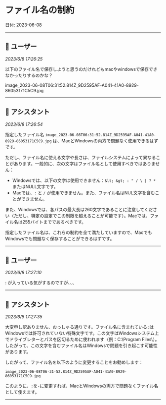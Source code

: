 # ファイル名の制約

日付: 2023-06-08

---

## 👤 ユーザー
*2023/6/8 17:26:25*

以下のファイル名で保存しようと思うのだけれどもmacやwindowsで保存できなかったりするのかな？

image_2023-06-08T06:31:52.814Z_9D2595AF-A041-41A0-8929-86053171C5C9.jpg

---

## 🤖 アシスタント
*2023/6/8 17:26:54*

指定したファイル名 `image_2023-06-08T06:31:52.814Z_9D2595AF-A041-41A0-8929-86053171C5C9.jpg` は、MacとWindowsの両方で問題なく使用できるはずです。

ただし、ファイル名に使える文字や長さは、ファイルシステムによって異なることがあります。一般的に、次の文字はファイル名として使用すべきではありません：

- Windowsでは、以下の文字は使用できません：`&lt; &gt; : " / \ | ? *` またはNULL文字です。
- Macでは、`:` と `/` が使用できません。また、ファイル名はNUL文字を含むことができません。

また、Windowsでは、各パスの最大長は260文字であることに注意してください（ただし、特定の設定でこの制限を超えることが可能です）。Macでは、ファイル名は255バイトまでであるべきです。

指定したファイル名は、これらの制約を全て満たしていますので、MacでもWindowsでも問題なく保存することができるはずです。

---

## 👤 ユーザー
*2023/6/8 17:27:10*

: が入っている気がするのですが、、、

---

## 🤖 アシスタント
*2023/6/8 17:27:35*

大変申し訳ありません、おっしゃる通りです。ファイル名に含まれている`:`はWindowsでは許可されていない特殊文字です。この文字はWindowsシステム上でドライブレターとパスを区切るために使われます（例：C:\Program Files\）。したがって、この文字を含むファイル名はWindowsで問題を引き起こす可能性があります。

したがって、ファイル名を以下のように変更することをお勧めします：

`image_2023-06-08T06-31-52.814Z_9D2595AF-A041-41A0-8929-86053171C5C9.jpg`

このように、`:`を`-`に変更すれば、MacとWindowsの両方で問題なくファイル名として使えます。

---
